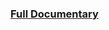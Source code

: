 ### [Full Documentary  ](https://docs.google.com/document/d/191HwUhTPlB90zXKabnAaQMJHZUIxOm_L18DO5tZ76-U/edit)
